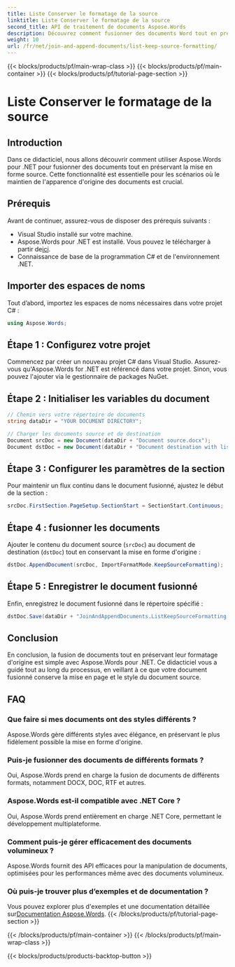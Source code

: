 ```yaml
---
title: Liste Conserver le formatage de la source
linktitle: Liste Conserver le formatage de la source
second_title: API de traitement de documents Aspose.Words
description: Découvrez comment fusionner des documents Word tout en préservant la mise en forme à l'aide d'Aspose.Words pour .NET. Ce didacticiel fournit des instructions étape par étape pour une fusion transparente des documents.
weight: 10
url: /fr/net/join-and-append-documents/list-keep-source-formatting/
---
```


{{< blocks/products/pf/main-wrap-class >}}
{{< blocks/products/pf/main-container >}}
{{< blocks/products/pf/tutorial-page-section >}}

# Liste Conserver le formatage de la source

## Introduction

Dans ce didacticiel, nous allons découvrir comment utiliser Aspose.Words pour .NET pour fusionner des documents tout en préservant la mise en forme source. Cette fonctionnalité est essentielle pour les scénarios où le maintien de l'apparence d'origine des documents est crucial.

## Prérequis

Avant de continuer, assurez-vous de disposer des prérequis suivants :

- Visual Studio installé sur votre machine.
-  Aspose.Words pour .NET est installé. Vous pouvez le télécharger à partir de[ici](https://releases.aspose.com/words/net/).
- Connaissance de base de la programmation C# et de l'environnement .NET.

## Importer des espaces de noms

Tout d’abord, importez les espaces de noms nécessaires dans votre projet C# :

```csharp
using Aspose.Words;
```

## Étape 1 : Configurez votre projet

Commencez par créer un nouveau projet C# dans Visual Studio. Assurez-vous qu'Aspose.Words for .NET est référencé dans votre projet. Sinon, vous pouvez l'ajouter via le gestionnaire de packages NuGet.

## Étape 2 : Initialiser les variables du document

```csharp
// Chemin vers votre répertoire de documents
string dataDir = "YOUR DOCUMENT DIRECTORY";

// Charger les documents source et de destination
Document srcDoc = new Document(dataDir + "Document source.docx");
Document dstDoc = new Document(dataDir + "Document destination with list.docx");
```

## Étape 3 : Configurer les paramètres de la section

Pour maintenir un flux continu dans le document fusionné, ajustez le début de la section :

```csharp
srcDoc.FirstSection.PageSetup.SectionStart = SectionStart.Continuous;
```

## Étape 4 : fusionner les documents

Ajouter le contenu du document source (`srcDoc`) au document de destination (`dstDoc`) tout en conservant la mise en forme d'origine :

```csharp
dstDoc.AppendDocument(srcDoc, ImportFormatMode.KeepSourceFormatting);
```

## Étape 5 : Enregistrer le document fusionné

Enfin, enregistrez le document fusionné dans le répertoire spécifié :

```csharp
dstDoc.Save(dataDir + "JoinAndAppendDocuments.ListKeepSourceFormatting.docx");
```

## Conclusion

En conclusion, la fusion de documents tout en préservant leur formatage d'origine est simple avec Aspose.Words pour .NET. Ce didacticiel vous a guidé tout au long du processus, en veillant à ce que votre document fusionné conserve la mise en page et le style du document source.

## FAQ

### Que faire si mes documents ont des styles différents ?
Aspose.Words gère différents styles avec élégance, en préservant le plus fidèlement possible la mise en forme d'origine.

### Puis-je fusionner des documents de différents formats ?
Oui, Aspose.Words prend en charge la fusion de documents de différents formats, notamment DOCX, DOC, RTF et autres.

### Aspose.Words est-il compatible avec .NET Core ?
Oui, Aspose.Words prend entièrement en charge .NET Core, permettant le développement multiplateforme.

### Comment puis-je gérer efficacement des documents volumineux ?
Aspose.Words fournit des API efficaces pour la manipulation de documents, optimisées pour les performances même avec des documents volumineux.

### Où puis-je trouver plus d’exemples et de documentation ?
 Vous pouvez explorer plus d'exemples et une documentation détaillée sur[Documentation Aspose.Words](https://reference.aspose.com/words/net/).
{{< /blocks/products/pf/tutorial-page-section >}}

{{< /blocks/products/pf/main-container >}}
{{< /blocks/products/pf/main-wrap-class >}}

{{< blocks/products/products-backtop-button >}}
